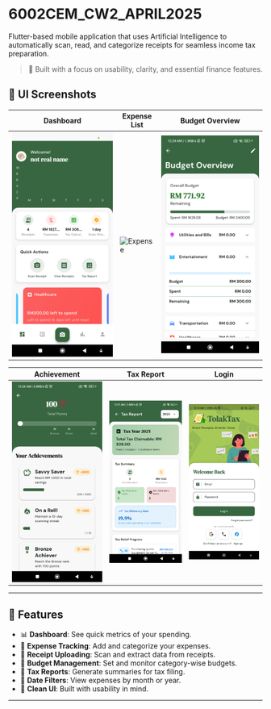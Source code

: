 # 6002CEM_CW2_APRIL2025
Flutter-based mobile application that uses Artificial Intelligence to automatically scan, read, and categorize receipts for seamless income tax preparation.

> 📱 Built with a focus on usability, clarity, and essential finance features.

## 📸 UI Screenshots

| Dashboard                                      | Expense List                                       | Budget Overview                                   |
|------------------------------------------------|----------------------------------------------------|---------------------------------------------------|
| ![Dashboard](assets/screenshots/dashboard.png) | ![Expense](assets/screenshots/expenses%20screen.png) | ![Budget](assets/screenshots/budget%20overview.png) |

| Achievement                                        | Tax Report                                   | Login                                  |
|----------------------------------------------------|----------------------------------------------|----------------------------------------|
| ![Achievement](assets/screenshots/achievement.png) | ![Report](assets/screenshots/tax%20report.png) | ![Login](assets/screenshots/login.png) |

---

## 🚀 Features

- 📊 **Dashboard**: See quick metrics of your spending.
- 📁 **Expense Tracking**: Add and categorize your expenses.
- 🧾 **Receipt Uploading**: Scan and extract data from receipts.
- 💸 **Budget Management**: Set and monitor category-wise budgets.
- 📄 **Tax Reports**: Generate summaries for tax filing.
- 📅 **Date Filters**: View expenses by month or year.
- 🎯 **Clean UI**: Built with usability in mind.

---
